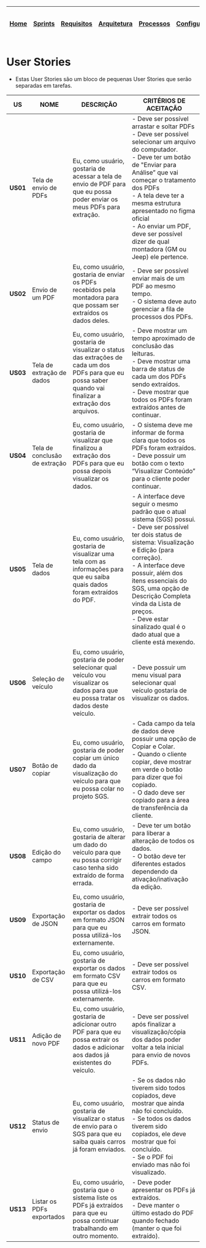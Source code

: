 |[Home](home)|[Sprints](sprints)|[Requisitos](requisitos)|[Arquitetura](arquitetura)|[Processos](processos)|[Configuração](configuracao)|[Mockups](mockups)|[Banco de Dados](banco_dados)|[Instalação](instalacao)|[Gerência de Projeto](Gerenciamento do Projeto)|[Horários Disponiveis](horarios)|
|---|---|---|---|---|---|---|---|---|---|---|

# User Stories

* Estas User Stories são um bloco de pequenas User Stories que serão separadas em tarefas.

US|NOME|DESCRIÇÃO|CRITÉRIOS DE ACEITAÇÃO
|---|---|---|---|
**US01**|Tela de envio de PDFs|Eu, como usuário, gostaria de acessar a tela de envio de PDF para que eu possa poder enviar os meus PDFs para extração.|- Deve ser possível arrastar e soltar PDFs<br>- Deve ser possível selecionar um arquivo do computador.<br>- Deve ter um botão de "Enviar para Análise” que vai começar o tratamento dos PDFs<br>-  A tela deve ter a mesma estrutura apresentado no figma oficial<br>- Ao enviar um PDF, deve ser possível dizer de qual montadora (GM ou Jeep) ele pertence.
**US02**|Envio de um PDF|Eu, como usuário, gostaria de enviar os PDFs recebidos pela montadora para que possam ser extraídos os dados deles.|- Deve ser possível enviar mais de um PDF ao mesmo tempo.<br>- O sistema deve auto gerenciar a fila de processos dos PDFs.
**US03**|Tela de extração de dados|Eu, como usuário, gostaria de visualizar o status das extrações de cada um dos PDFs para que eu possa saber quando vai finalizar a extração dos arquivos. |- Deve mostrar um tempo aproximado de conclusão das leituras.<br>- Deve mostrar uma barra de status de cada um dos PDFs sendo extraídos.<br>- Deve mostrar que todos os PDFs foram extraídos antes de continuar.
**US04**|Tela de conclusão de extração|Eu, como usuário, gostaria de visualizar que finalizou a extração dos PDFs para que eu possa depois visualizar os dados.|- O sistema deve me informar de forma clara que todos os PDFs foram extraídos.<br>- Deve possuir um botão com o texto “Visualizar Conteúdo” para o cliente poder continuar.
**US05**|Tela de dados|Eu, como usuário, gostaria de visualizar uma tela com as informações para que eu saiba quais dados foram extraídos do PDF.|- A interface deve seguir o mesmo padrão que o atual sistema (SGS) possui.<br>- Deve ser possível ter dois status de sistema: Visualização e Edição (para correção).<br>- A interface deve possuir, além dos itens essenciais do SGS, uma opção de Descrição Completa vinda da Lista de preços.<br>- Deve estar sinalizado qual é o dado atual que a cliente está mexendo.
**US06**|Seleção de veículo|Eu, como usuário, gostaria de poder selecionar qual veículo vou visualizar os dados para que eu possa tratar os dados deste veículo.|- Deve possuir um menu visual para selecionar qual veículo gostaria de visualizar os dados.
**US07**|Botão de copiar|Eu, como usuário, gostaria de poder copiar um único dado da visualização do veículo  para que eu possa colar no projeto SGS.|- Cada campo da tela de dados deve possuir uma opção de Copiar e Colar.<br>- Quando o cliente copiar, deve mostrar em verde o botão para dizer que foi copiado.<br>- O dado deve ser copiado para a área de transferência da cliente.
**US08**|Edição do campo|Eu, como usuário, gostaria de alterar um dado do veículo  para que eu possa corrigir caso tenha sido extraído de forma errada.|- Deve ter um botão para liberar a alteração de todos os dados.<br>- O botão deve ter diferentes estados dependendo da ativação/inativação da edição.
**US09**|Exportação de JSON|Eu, como usuário, gostaria de exportar os dados em formato JSON para que eu possa utilizá-los externamente.|- Deve ser possível extrair todos os carros em formato JSON.
**US10**|Exportação de CSV|Eu, como usuário, gostaria de exportar os dados em formato CSV para que eu possa utilizá-los externamente.|- Deve ser possível extrair todos os carros em formato CSV.
**US11**|Adição de novo PDF|Eu, como usuário, gostaria de adicionar outro PDF para que eu possa extrair os dados e adicionar aos dados já existentes do veículo. |- Deve ser possível após finalizar a visualização/cópia dos dados poder voltar a tela inicial para envio de novos PDFs.
**US12**|Status de envio|Eu, como usuário, gostaria de visualizar o status de envio para o SGS para que eu saiba quais carros já foram enviados.|- Se os dados não tiverem sido todos copiados, deve mostrar que ainda não foi concluído.<br>- Se todos os dados tiverem sido copiados, ele deve mostrar que foi concluído.<br>- Se o PDF foi enviado mas não foi visualizado.
**US13**|Listar os PDFs exportados|Eu, como usuário, gostaria que o sistema liste os PDFs já extraídos para que eu possa continuar trabalhando em outro momento. |- Deve poder apresentar os PDFs já extraídos.<br>- Deve manter o último estado do PDF quando fechado (manter o que foi extraído).

